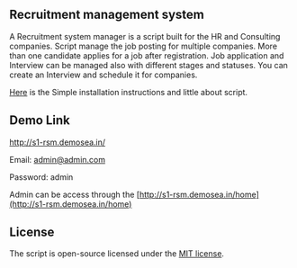 ## Recruitment management system

A Recruitment system manager is a script built for the HR and Consulting companies. Script manage the job posting for multiple companies. More than one candidate applies for a job after registration. Job application and Interview can be managed also with different stages and statuses. You can create an Interview and schedule it for companies.

[Here](http://docs-s1rsm.demosea.in) is the Simple installation instructions and little about script.

## Demo Link
http://s1-rsm.demosea.in/

Email: admin@admin.com

Password: admin

Admin can be access through the [http://s1-rsm.demosea.in/home](http://s1-rsm.demosea.in/home)

## License

The script is open-source licensed under the [MIT license](https://opensource.org/licenses/MIT).
